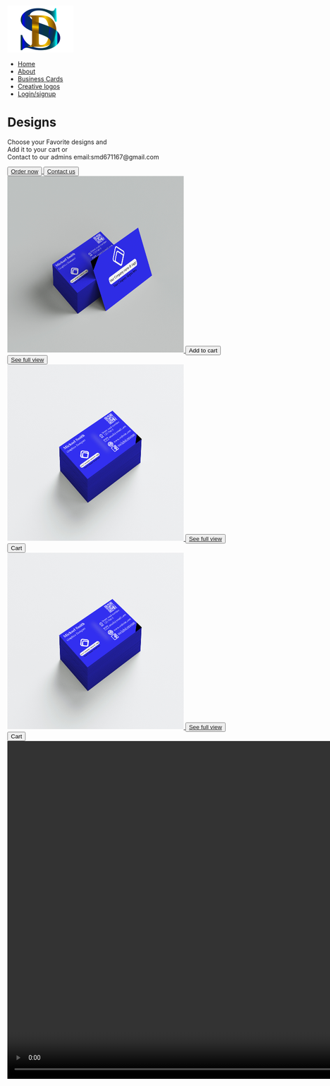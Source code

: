 <html>
<head>
<title>Sahabul Designs</title>
<link rel="stylesheet" href="css.css"
</head>
<body>
<div class="banner">
<div class="navbar">
  <img src="logo.png" class="logo">
  <ul>
        <li><a href="#">Home</a></li>
		<li><a href="#">About</a></li>
		<li><a href="#">Business Cards</a></li>
		<li><a href="#">Creative logos</a></li>
		<li><a href="#">Login/signup</a></li>
  </ul>
</div>
<div class="content">
	<h1>Designs</h1>
	<p> Choose your Favorite designs and <br>Add it to your cart or<br>Contact to our admins email:smd671167@gmail.com</p>
	<div>
		<button type="button"><span></span><a href="www.smd671167@gmail.com"> Order now</button>
		<button type="button"><span></span><a href="https://www.facebook.com/mdsahabul123"> Contact us</button>
	</div>
</div>
</div>
<div class="row">
<div class="column">
<img class="responsive-image" src="Behance 2nd 2.jpg" width="400px" height="400px">
<button type="button">Add to cart </button>
<button type="button"><a href="Behance 2nd 2.jpg">See full view</button>
</div>
<div class="column">
<img class="responsive-image" src="Behance 2nd 3.jpg" width="400px" height="400px">
<button type="button"><a href="Behance 2nd 3.jpg">See full view</button>
<button type="button">Cart</button>
</div>
<div class="column">
<img class="responsive-image" src="Behance 2nd 3.jpg" width="400px" height="400px">
<button type="button"><a href="Behance 2nd 3.jpg">See full view</button>
<button type="button">Cart</button>
</div>
</div>
<div class="video">
<video width="1349" height="766" loop="true" autoplay="true" controls>
  <source src="Thank 10.mp4" type="video/mp4">
  Your browser does not support the video tag.
</video>
</div>
</body>
</html>
